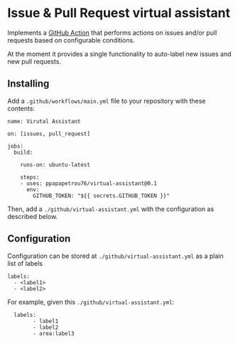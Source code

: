 # Issue & Pull Request virtual assistant

Implements a [GitHub
Action](https://help.github.com/en/categories/automating-your-workflow-with-github-actions)
that performs actions on issues and/or pull requests based on configurable conditions.

At the moment it provides a single functionality to auto-label new issues and new pull requests.

## Installing

Add a `.github/workflows/main.yml` file to your repository with these
contents:

	name: Virutal Assistant

	on: [issues, pull_request]

	jobs:
	  build:

		runs-on: ubuntu-latest
		
		steps:
		- uses: ppapapetrou76/virtual-assistant@0.1
		  env:
			GITHUB_TOKEN: "${{ secrets.GITHUB_TOKEN }}"

Then, add a `./github/virtual-assistant.yml` with the configuration as described
below.

## Configuration

Configuration can be stored at `./github/virtual-assistant.yml` as a plain list of labels
    
    labels:
      - <label1>
      - <label2>
      

For example, given this `./github/virtual-assistant.yml`:

      labels:
            - label1
            - label2
            - area:label3

